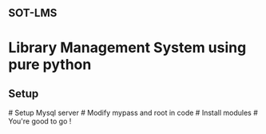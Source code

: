 ## SOT-LMS
# Library Management System using pure python
<h2>Setup</h2>
# Setup Mysql server
# Modify mypass and root in code
# Install modules
# You're good to go !
